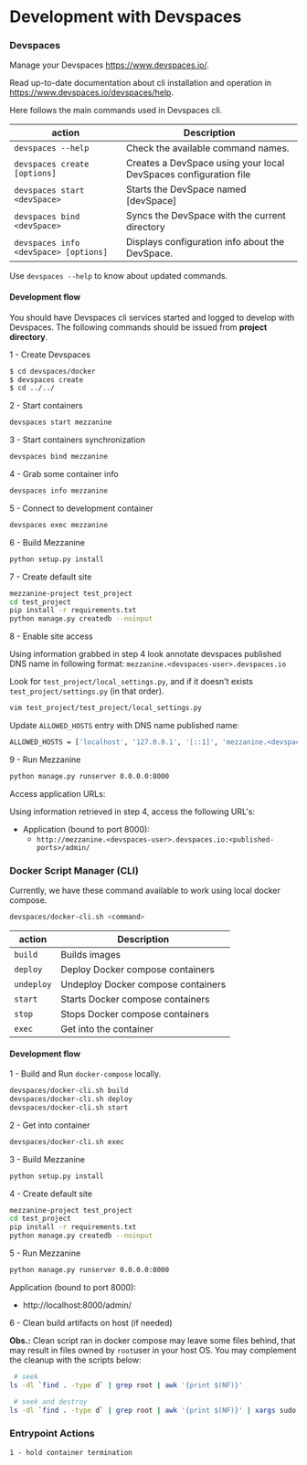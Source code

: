 # Development with Devspaces

### Devspaces 

Manage your Devspaces https://www.devspaces.io/.

Read up-to-date documentation about cli installation and operation in https://www.devspaces.io/devspaces/help.

Here follows the main commands used in Devspaces cli.

|action   |Description                                                                                   |
|---------|----------------------------------------------------------------------------------------------|
|`devspaces --help`                    |Check the available command names.                               |
|`devspaces create [options]`          |Creates a DevSpace using your local DevSpaces configuration file |
|`devspaces start <devSpace>`          |Starts the DevSpace named \[devSpace\]                           |
|`devspaces bind <devSpace>`           |Syncs the DevSpace with the current directory                    |
|`devspaces info <devSpace> [options]` |Displays configuration info about the DevSpace.                  |

Use `devspaces --help` to know about updated commands.

#### Development flow

You should have Devspaces cli services started and logged to develop with Devspaces.
The following commands should be issued from **project directory**.

1 - Create Devspaces

```bash
$ cd devspaces/docker
$ devspaces create
$ cd ../../

```

2 - Start containers

```bash
devspaces start mezzanine
```

3 - Start containers synchronization

```bash
devspaces bind mezzanine
```

4 - Grab some container info

```bash
devspaces info mezzanine
```

5 - Connect to development container

```bash
devspaces exec mezzanine
```

6 - Build Mezzanine

```bash
python setup.py install
```

7 - Create default site

```bash
mezzanine-project test_project
cd test_project
pip install -r requirements.txt
python manage.py createdb --noinput
```

8 - Enable site access

Using information grabbed in step 4 look annotate devspaces published DNS name in following format:
  `mezzanine.<devspaces-user>.devspaces.io`

Look for `test_project/local_settings.py`, and if it doesn't exists `test_project/settings.py` (in that order).

```bash
vim test_project/test_project/local_settings.py
```

Update `ALLOWED_HOSTS` entry with DNS name published name:

```bash
ALLOWED_HOSTS = ['localhost', '127.0.0.1', '[::1]', 'mezzanine.<devspaces-user>.devspaces.io']
```

9 - Run Mezzanine

```bash
python manage.py runserver 0.0.0.0:8000
```

Access application URLs:

Using information retrieved in step 4, access the following URL's:

* Application (bound to port 8000):
  * `http://mezzanine.<devspaces-user>.devspaces.io:<published-ports>/admin/`

### Docker Script Manager (CLI)

Currently, we have these command available to work using local docker compose.

```bash
devspaces/docker-cli.sh <command>
```

|action    |Description                                                               |
|----------|--------------------------------------------------------------------------|
|`build`   |Builds images                                                             |
|`deploy`  |Deploy Docker compose containers                                          |
|`undeploy`|Undeploy Docker compose containers                                        |
|`start`   |Starts Docker compose containers                                          |
|`stop`    |Stops Docker compose containers                                           |
|`exec`    |Get into the container                                                    |

#### Development flow

1 - Build and Run `docker-compose` locally.

```bash
devspaces/docker-cli.sh build
devspaces/docker-cli.sh deploy
devspaces/docker-cli.sh start
```

2 - Get into container

```bash
devspaces/docker-cli.sh exec
```

3 - Build Mezzanine

```bash
python setup.py install
```

4 - Create default site

```bash
mezzanine-project test_project
cd test_project
pip install -r requirements.txt
python manage.py createdb --noinput
```

5 - Run Mezzanine

```bash
python manage.py runserver 0.0.0.0:8000
```

Application (bound to port 8000):
  * http://localhost:8000/admin/

6 - Clean build artifacts on host (if needed)

**Obs.:** Clean script ran in docker compose may leave some files behind, that may result in files owned by `root`user in your host OS.
You may complement the cleanup with the scripts below:

```bash
 # seek
ls -dl `find . -type d` | grep root | awk '{print $(NF)}'

 # seek and destroy
ls -dl `find . -type d` | grep root | awk '{print $(NF)}' | xargs sudo rm -rf
```

### Entrypoint Actions

    1 - hold container termination
